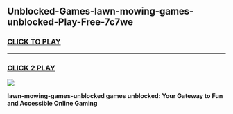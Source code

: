
## Unblocked-Games-lawn-mowing-games-unblocked-Play-Free-7c7we
<h3>
<a href="https://premium76.site?title=lawn-mowing-games-unblocked&ref=21A">CLICK TO PLAY</a></h3>
<hr>

<h3>
<a href="https://premium76.site?title=lawn-mowing-games-unblocked&ref=21A">CLICK 2 PLAY</a>
  
</h3>

<a href="https://premium76.site?title=lawn-mowing-games-unblocked&ref=21A"><img src="https://clearcache.store/games.png"></a>


**lawn-mowing-games-unblocked games unblocked: Your Gateway to Fun and Accessible Online Gaming**

